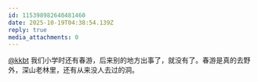 ```yaml
---
id: 115398982640481460
date: 2025-10-19T04:38:54.139Z
reply: true
media_attachments: 0
---
```


<p><span class="h-card" translate="no"><a href="https://hello.2heng.xin/@kkbt" class="u-url mention" rel="nofollow noopener" target="_blank">@<span>kkbt</span></a></span> 我们小学时还有春游，后来别的地方出事了，就没有了。春游是真的去野外，深山老林里，还有从来没人去过的洞。</p>
